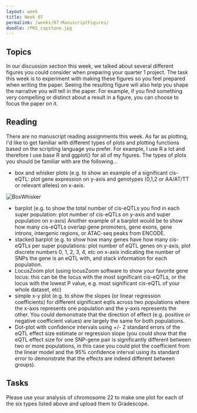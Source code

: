 ```yaml
---
layout: week
title: Week 07
permalink: /weeks/07-ManuscriptFigures/
doodle: /PRS_capstone.jpg
---
```


## Topics

In our discussion section this week, we talked about several different figures you could consider when preparing your quarter 1 project. The task this week is to experiment with making these figures so you feel prepared when writing the paper. Seeing the resulting figure will also help you shape the narrative you will tell in the paper. For example, if you find something very compelling or distinct about a result in a figure, you can choose to focus the paper on it. 

## Reading

There are no manuscript reading assignments this week. As far as plotting, I'd like to get familiar with different types of plots and plotting functions based on the scripting language you prefer. For example, I use R a lot and therefore I use base R and ggplot() for all of my figures. The types of plots you should be familiar with are the following...

* box and whisker plots (e.g. to show an example of a significant cis-eQTL: plot gene expression on y-axis and genotypes (0,1,2 or AA/AT/TT or relevant alleles) on x-axis. 

![BoxWhisker](https://user-images.githubusercontent.com/16988228/200968944-8edda7a5-372f-41a2-b507-d568a6f68d14.jpg)


* barplot (e.g. to show the total number of cis-eQTLs you find in each super population: plot number of cis-eQTLs on y-axis and super population on x-axis) Another example of a barplot would be to show how many cis-eQTLs overlap gene promoters, gene exons, gene introns, intergenic regions, or ATAC-seq peaks from ENCODE. 
* stacked barplot (e.g. to show how many genes have how many cis-eQTLs per super populations: plot number of eQTL genes on y-axis, plot discrete numbers 0, 1, 2, 3, 4, etc on x-axis indicating the number of SNPs the gene is an eQTL with, and stack information for each population. 
* LocusZoom plot (using locusZoom software to show your favorite gene locus: this can be the locus with the most significant cis-eQTLs, or the locus with the lowest P value, e.g. most significant cis-eQTL of your whole dataset, etc)
* simple x-y plot (e.g. to show the slopes (or linear regression coefficients) for different significant eqtls across two populations where the x-axis represents one population and the y-axis represents the other. You could demonstrate that the direction of effect (e.g. positive or negative coefficient values) are largely the same for both populations. 
* Dot-plot with confidence intervals using +/- 2 standard errors of the eQTL effect size estimate or regression slope (you could show that the eQTL effect size for one SNP-gene pair is significantly different between two or more populations, in this case you could plot the coefficient from the linear model and the 95% confidence interval using its standard error to demonstrate that the effects are indeed different between groups). 

## Tasks

Please use your analysis of chromosome 22 to make one plot for each of the six types listed above and upload them to Gradescope. 


